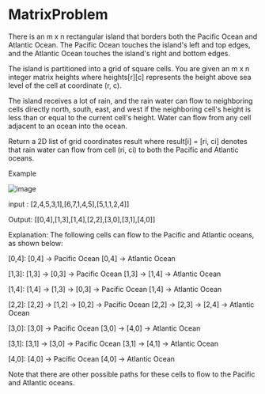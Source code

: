 # MatrixProblem

There is an m x n rectangular island that borders both the Pacific Ocean and Atlantic Ocean. The Pacific Ocean touches the island's left and top edges, and the Atlantic Ocean touches the island's right and bottom edges.

The island is partitioned into a grid of square cells. You are given an m x n integer matrix heights where heights[r][c] represents the height above sea level of the cell at coordinate (r, c).

The island receives a lot of rain, and the rain water can flow to neighboring cells directly north, south, east, and west if the neighboring cell's height is less than or equal to the current cell's height. Water can flow from any cell adjacent to an ocean into the ocean.

Return a 2D list of grid coordinates result where result[i] = [ri, ci] denotes that rain water can flow from cell (ri, ci) to both the Pacific and Atlantic oceans.

Example 

 ![image](https://user-images.githubusercontent.com/51465563/212207006-91086acc-593f-4d91-bdc9-30c4d73b30fb.png)
 
 input : [2,4,5,3,1],[6,7,1,4,5],[5,1,1,2,4]]
 
Output: [[0,4],[1,3],[1,4],[2,2],[3,0],[3,1],[4,0]]

Explanation: The following cells can flow to the Pacific and Atlantic oceans, as shown below:

[0,4]: [0,4] -> Pacific Ocean 
       [0,4] -> Atlantic Ocean
       
[1,3]: [1,3] -> [0,3] -> Pacific Ocean 
       [1,3] -> [1,4] -> Atlantic Ocean
       
[1,4]: [1,4] -> [1,3] -> [0,3] -> Pacific Ocean 
       [1,4] -> Atlantic Ocean
       
[2,2]: [2,2] -> [1,2] -> [0,2] -> Pacific Ocean 
       [2,2] -> [2,3] -> [2,4] -> Atlantic Ocean
       
[3,0]: [3,0] -> Pacific Ocean 
       [3,0] -> [4,0] -> Atlantic Ocean
       
[3,1]: [3,1] -> [3,0] -> Pacific Ocean 
       [3,1] -> [4,1] -> Atlantic Ocean
       
[4,0]: [4,0] -> Pacific Ocean 
       [4,0] -> Atlantic Ocean
       
Note that there are other possible paths for these cells to flow to the Pacific and Atlantic oceans.

